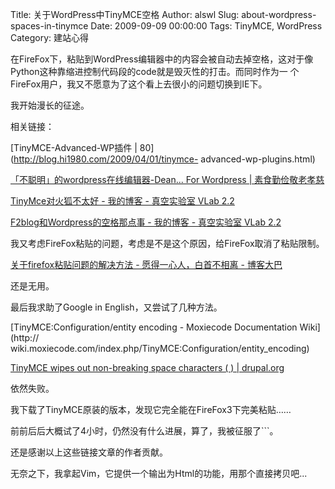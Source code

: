 Title: 关于WordPress中TinyMCE空格
Author: alswl
Slug: about-wordpress-spaces-in-tinymce
Date: 2009-09-09 00:00:00
Tags: TinyMCE, WordPress
Category: 建站心得

在FireFox下，粘贴到WordPress编辑器中的内容会被自动去掉空格，这对于像Python这种靠缩进控制代码段的code就是毁灭性的打击。而同时作为一
个FireFox用户，我又不愿意为了这个看上去很小的问题切换到IE下。

我开始漫长的征途。

相关链接：

[TinyMCE-Advanced-WP插件 | 80](http://blog.hi1980.com/2009/04/01/tinymce-
advanced-wp-plugins.html)

[「不聪明」的wordpress在线编辑器-Dean... For Wordpress |
素食勤俭敬老孝慈](http://veryi.com/w/104.html)

[TinyMce对火狐不太好 - 我的博客 - 真空实验室 VLab
2.2](http://blog.tgb.net.cn/index.php?load=read&id=161)

[F2blog和Wordpress的空格那点事 - 我的博客 - 真空实验室 VLab
2.2](http://blog.tgb.net.cn/index.php?load=read&id=615)

我又考虑FireFox粘贴的问题，考虑是不是这个原因，给FireFox取消了粘贴限制。

[关于firefox粘贴问题的解决方法 - 愿得一心人，白首不相离 -
博客大巴](http://chifanhezhou.blogbus.com/logs/1406504.html)

还是无用。

最后我求助了Google in English，又尝试了几种方法。

[TinyMCE:Configuration/entity encoding - Moxiecode Documentation Wiki](http://
wiki.moxiecode.com/index.php/TinyMCE:Configuration/entity_encoding)

[TinyMCE wipes out non-breaking space characters (&nbsp;) |
drupal.org](http://drupal.org/node/72570)

依然失败。

我下载了TinyMCE原装的版本，发现它完全能在FireFox3下完美粘贴……

前前后后大概试了4小时，仍然没有什么进展，算了，我被征服了```。

还是感谢以上这些链接文章的作者贡献。

无奈之下，我拿起Vim，它提供一个输出为Html的功能，用那个直接拷贝吧...

